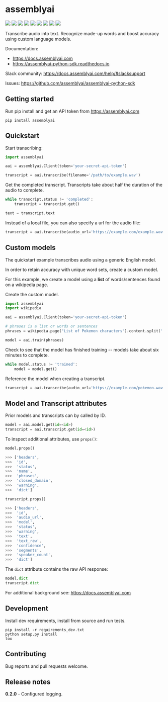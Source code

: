 # assemblyai

![](https://img.shields.io/badge/Python-2.7%2C%203.5%2C%203.6-blue.svg)
[![](https://img.shields.io/pypi/v/assemblyai.svg)](https://pypi.org/project/assemblyai/)
[![](https://img.shields.io/travis/AssemblyAI/assemblyai-python-sdk.svg)](https://travis-ci.org/AssemblyAI/assemblyai-python-sdk/builds)
[![](https://readthedocs.org/projects/assemblyai-python-sdk/badge/?version=latest)](https://readthedocs.org/projects/assemblyai-python-sdk)
[![](https://pyup.io/repos/github/AssemblyAI/assemblyai-python-sdk/shield.svg)](https://pyup.io/repos/github/AssemblyAI/assemblyai-python-sdk)
[![](https://codecov.io/gh/AssemblyAI/assemblyai-python-sdk/branch/master/graph/badge.svg)](https://codecov.io/gh/AssemblyAI/assemblyai-python-sdk)
[![](https://api.codeclimate.com/v1/badges/a4fbbc5b564389549af7/maintainability)](https://codeclimate.com/repos/5afb734416a00d6f410000a9/maintainability)
[![](https://img.shields.io/badge/Slack-community-71D4DF.svg)](https://docs.assemblyai.com/help/#slacksupport)
![](https://img.shields.io/badge/Badge%20count-9-ff69b4.svg)

Transcribe audio into text. Recognize made-up words and boost accuracy using custom language models.

Documentation:
- https://docs.assemblyai.com
- https://assemblyai-python-sdk.readthedocs.io

Slack community: https://docs.assemblyai.com/help/#slacksupport

Issues: https://github.com/assemblyai/assemblyai-python-sdk


## Getting started

Run pip install and get an API token from https://assemblyai.com

```shell
pip install assemblyai
```


## Quickstart

Start transcribing:

```python
import assemblyai

aai = assemblyai.Client(token='your-secret-api-token')

transcript = aai.transcribe(filename='/path/to/example.wav')
```

Get the completed transcript. Transcripts take about half the duration of the
audio to complete.

```python
while transcript.status != 'completed':
    transcript = transcript.get()

text = transcript.text
```

Instead of a local file, you can also specify a url for the audio file:

```python
transcript = aai.transcribe(audio_url='https://example.com/example.wav')
```


## Custom models

The quickstart example transcribes audio using a generic English model.

In order to retain accuracy with unique word sets, create a custom model.

For this example, we create a model using a **list** of words/sentences found on a wikipedia page.

Create the custom model.

```python
import assemblyai
import wikipedia

aai = assemblyai.Client(token='your-secret-api-token')

# phrases is a list or words or sentences
phrases = wikipedia.page("List of Pokemon characters").content.split('. ')

model = aai.train(phrases)
```

Check to see that the model has finished training -- models take about six
minutes to complete.

```Python
while model.status != 'trained':
    model = model.get()
```

Reference the model when creating a transcript.

```python
transcript = aai.transcribe(audio_url='https://example.com/pokemon.wav', model=model)
```


## Model and Transcript attributes

Prior models and transcripts can by called by ID.

```python
model = aai.model.get(id=<id>)
transcript = aai.transcript.get(id=<id>)
```

To inspect additional attributes, use `props()`:

```Python
model.props()

>>> ['headers',
>>>  'id',
>>>  'status',
>>>  'name',
>>>  'phrases',
>>>  'closed_domain',
>>>  'warning',
>>>  'dict']

transcript.props()

>>> ['headers',
>>>  'id',
>>>  'audio_url',
>>>  'model',
>>>  'status',
>>>  'warning',
>>>  'text',
>>>  'text_raw',
>>>  'confidence',
>>>  'segments',
>>>  'speaker_count',
>>>  'dict']
```

The `dict` attribute contains the raw API response:

```Python
model.dict
transcript.dict
```

For additional background see: https://docs.assemblyai.com


## Development

Install dev requirements, install from source and run tests.

```shell
pip install -r requirements_dev.txt
python setup.py install
tox
```


## Contributing

Bug reports and pull requests welcome.


## Release notes

**0.2.0** - Configured logging.

